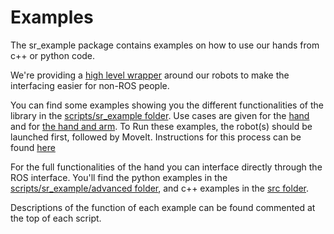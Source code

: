 # Examples

The sr_example package contains examples on how to use our hands from c++ or python code.

We're providing a [high level wrapper](../sr_robot_commander/README) around our robots to make the interfacing easier for non-ROS people. 

You can find some examples showing you the different functionalities of the library in the [scripts/sr_example folder](https://github.com/shadow-robot/sr_interface/tree/indigo-devel/sr_example/scripts/sr_example).
Use cases are given for the [hand](https://github.com/shadow-robot/sr_interface/tree/indigo-devel/sr_example/scripts/sr_example/hand_examples) and for 
[the hand and arm](https://github.com/shadow-robot/sr_interface/tree/indigo-devel/sr_example/scripts/sr_example/hand_and_arm_examples).
To Run these examples, the robot(s) should be launched first, followed by MoveIt. Instructions for this process can be found [here](../sr_robot_launch/README) 

For the full functionalities of the hand you can interface directly through the ROS interface. You'll find the python examples in the
 [scripts/sr_example/advanced folder](https://github.com/shadow-robot/sr_interface/tree/indigo-devel/sr_example/scripts/sr_example/advanced), 
 and c++ examples in the [src folder](https://github.com/shadow-robot/sr_interface/tree/indigo-devel/sr_example/src).

Descriptions of the function of each example can be found commented at the top of each script.